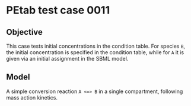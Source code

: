 # PEtab test case 0011

## Objective

This case tests initial concentrations in the condition table.
For species `B`, the initial concentration is specified in the condition
table, while for `A` it is given via an initial assignment in the SBML model.

## Model

A simple conversion reaction `A <=> B` in a single compartment, following
mass action kinetics.
